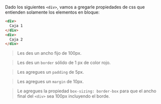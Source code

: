 Dado los siguientes `<div>`, vamos a gregarle propiedades de css que entienden solamente los elementos en bloque:

``` html
<div>
  Caja 1
</div>
<div>
  Caja 2
</div>
```

> Les des un ancho fijo de 100px.

> Les des un `border` sólido de 1 px de color rojo.

> Les agregues un `padding` de 5px.

> Les agregues un `margin` de 10px.

> Le agregues la propiedad `box-sizing: border-box` para que el ancho final del `<div>` sea 100px incluyendo el borde.